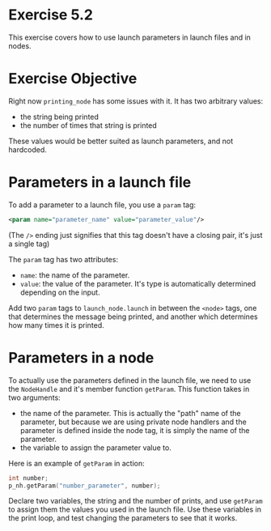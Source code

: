 # Exercise 5.2
This exercise covers how to use launch parameters in launch files and in nodes.

# Exercise Objective
Right now `printing_node` has some issues with it. It has two arbitrary values:
* the string being printed
* the number of times that string is printed

These values would be better suited as launch parameters, and not hardcoded.

# Parameters in a launch file
To add a parameter to a launch file, you use a `param` tag:
```xml
<param name="parameter_name" value="parameter_value"/>
```
(The `/>` ending just signifies that this tag doesn't have a closing pair, it's just a single tag)

The `param` tag has two attributes:
* `name`: the name of the parameter.
* `value`: the value of the parameter. It's type is automatically determined depending on the input.

Add two `param` tags to `launch_node.launch` in between the `<node>` tags, one that determines
the message being printed, and another which determines how many times it is printed.

# Parameters in a node
To actually use the parameters defined in the launch file, we need to use the `NodeHandle` 
and it's member function `getParam`. This function takes in two arguments:
* the name of the parameter. This is actually the "path" name of the parameter, but because
we are using private node handlers and the parameter is defined inside the node tag, it is 
simply the name of the parameter.
* the variable to assign the parameter value to.

Here is an example of `getParam` in action:
```c++
int number;
p_nh.getParam("number_parameter", number);
```

Declare two variables, the string and the number of prints, and use `getParam` to assign
them the values you used in the launch file. Use these variables in the print loop, and 
test changing the parameters to see that it works.